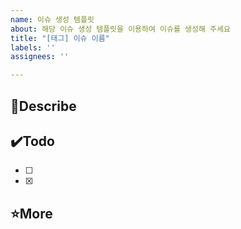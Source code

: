 ```yaml
---
name: 이슈 생성 템플릿
about: 해당 이슈 생성 템플릿을 이용하여 이슈를 생성해 주세요
title: "[태그] 이슈 이름"
labels: ''
assignees: ''

---
```


## 📑Describe

## ✔️Todo
- [ ]
- [x]
## ⭐More
